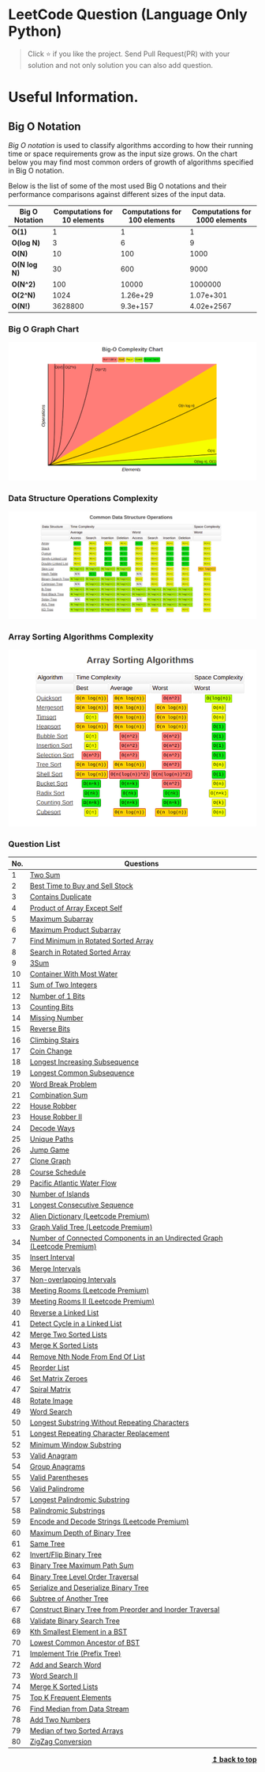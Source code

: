 # LeetCode Question (Language Only Python)

> Click :star: if you like the project. Send Pull Request(PR) with your solution and not only solution you can also add question.

# Useful Information.

## Big O Notation

_Big O notation_ is used to classify algorithms according to how their running time or space requirements grow as the input size grows.
On the chart below you may find most common orders of growth of algorithms specified in Big O notation.

Below is the list of some of the most used Big O notations and their performance comparisons against different sizes of the input data.

| Big O Notation | Computations for 10 elements | Computations for 100 elements | Computations for 1000 elements |
| -------------- | ---------------------------- | ----------------------------- | ------------------------------ |
| **O(1)**       | 1                            | 1                             | 1                              |
| **O(log N)**   | 3                            | 6                             | 9                              |
| **O(N)**       | 10                           | 100                           | 1000                           |
| **O(N log N)** | 30                           | 600                           | 9000                           |
| **O(N^2)**     | 100                          | 10000                         | 1000000                        |
| **O(2^N)**     | 1024                         | 1.26e+29                      | 1.07e+301                      |
| **O(N!)**      | 3628800                      | 9.3e+157                      | 4.02e+2567                     |

### Big O Graph Chart

![Screenshots](./assets/graph.png)

### Data Structure Operations Complexity

![Screenshots](./assets/commonDataStructure.png)

### Array Sorting Algorithms Complexity

![Screenshots](./assets/sorting.png)

### Question List

| No. | Questions                                                                                                                                        |
| --- | ------------------------------------------------------------------------------------------------------------------------------------------------ |
| 1   | [Two Sum](https://github.com/rahulpandey70/LeetCode-Questions/blob/master/Array/TwoSum.py)                                                       |
| 2   | [Best Time to Buy and Sell Stock](https://github.com/rahulpandey70/LeetCode-Questions/blob/master/Array/StockBuySell.py)                         |
| 3   | [Contains Duplicate](https://github.com/rahulpandey70/LeetCode-Questions/blob/master/Array/ContainsDuplicate.py)                                 |
| 4   | [Product of Array Except Self](https://github.com/rahulpandey70/LeetCode-Questions/blob/master/Array/Productofarrayexceptself.py)                |
| 5   | [Maximum Subarray](https://github.com/rahulpandey70/LeetCode-Questions/blob/master/Array/MaximumSubarray.py)                                     |
| 6   | [Maximum Product Subarray](https://github.com/rahulpandey70/LeetCode-Questions/blob/master/Array/MaximumProductSubarray.py)                      |
| 7   | [Find Minimum in Rotated Sorted Array](https://github.com/rahulpandey70/LeetCode-Questions/blob/master/Array/FindMinimuminRotatedSortedArray.py) |
| 8   | [Search in Rotated Sorted Array](https://github.com/rahulpandey70/LeetCode-Questions/blob/master/Array/SearchinRotatedSortedArray.py)            |
| 9   | [3Sum](https://github.com/rahulpandey70/LeetCode-Questions/blob/master/Array/3Sum.py)                                                            |
| 10  | [Container With Most Water](https://github.com/rahulpandey70/LeetCode-Questions/blob/master/Array/ContainerWithMostWater.py)                     |
| 11  | [Sum of Two Integers](https://github.com/rahulpandey70/LeetCode-Questions/blob/master/Solution's/SumoftwoIntegers.py)                            |
| 12  | [Number of 1 Bits](https://github.com/rahulpandey70/LeetCode-Questions/blob/master/Solution's/Numberof1Bits.py)                                  |
| 13  | [Counting Bits](https://github.com/rahulpandey70/LeetCode-Questions/blob/master/Solution's/CountingBits.py)                                      |
| 14  | [Missing Number](https://github.com/rahulpandey70/LeetCode-Questions/blob/master/Solution's/MissingNumber.py)                                    |
| 15  | [Reverse Bits]()                                                                                                                                 |
| 16  | [Climbing Stairs](https://github.com/rahulpandey70/LeetCode-Questions/blob/master/Solution's/ClimbingStairs.py)                                  |
| 17  | [Coin Change]()                                                                                                                                  |
| 18  | [Longest Increasing Subsequence]()                                                                                                               |
| 19  | [Longest Common Subsequence]()                                                                                                                   |
| 20  | [Word Break Problem]()                                                                                                                           |
| 21  | [Combination Sum]()                                                                                                                              |
| 22  | [House Robber]()                                                                                                                                 |
| 23  | [House Robber II]()                                                                                                                              |
| 24  | [Decode Ways]()                                                                                                                                  |
| 25  | [Unique Paths]()                                                                                                                                 |
| 26  | [Jump Game]()                                                                                                                                    |
| 27  | [Clone Graph]()                                                                                                                                  |
| 28  | [Course Schedule]()                                                                                                                              |
| 29  | [Pacific Atlantic Water Flow]()                                                                                                                  |
| 30  | [Number of Islands]()                                                                                                                            |
| 31  | [Longest Consecutive Sequence]()                                                                                                                 |
| 32  | [Alien Dictionary (Leetcode Premium)]()                                                                                                          |
| 33  | [Graph Valid Tree (Leetcode Premium)]()                                                                                                          |
| 34  | [Number of Connected Components in an Undirected Graph (Leetcode Premium)]()                                                                     |
| 35  | [Insert Interval]()                                                                                                                              |
| 36  | [Merge Intervals]()                                                                                                                              |
| 37  | [Non-overlapping Intervals]()                                                                                                                    |
| 38  | [Meeting Rooms (Leetcode Premium)]()                                                                                                             |
| 39  | [Meeting Rooms II (Leetcode Premium)]()                                                                                                          |
| 40  | [Reverse a Linked List]()                                                                                                                        |
| 41  | [Detect Cycle in a Linked List]()                                                                                                                |
| 42  | [Merge Two Sorted Lists]()                                                                                                                       |
| 43  | [Merge K Sorted Lists]()                                                                                                                         |
| 44  | [Remove Nth Node From End Of List]()                                                                                                             |
| 45  | [Reorder List]()                                                                                                                                 |
| 46  | [Set Matrix Zeroes]()                                                                                                                            |
| 47  | [Spiral Matrix]()                                                                                                                                |
| 48  | [Rotate Image]()                                                                                                                                 |
| 49  | [Word Search]()                                                                                                                                  |
| 50  | [Longest Substring Without Repeating Characters]()                                                                                               |
| 51  | [Longest Repeating Character Replacement]()                                                                                                      |
| 52  | [Minimum Window Substring]()                                                                                                                     |
| 53  | [Valid Anagram]()                                                                                                                                |
| 54  | [Group Anagrams]()                                                                                                                               |
| 55  | [Valid Parentheses]()                                                                                                                            |
| 56  | [Valid Palindrome]()                                                                                                                             |
| 57  | [Longest Palindromic Substring]()                                                                                                                |
| 58  | [Palindromic Substrings]()                                                                                                                       |
| 59  | [Encode and Decode Strings (Leetcode Premium)]()                                                                                                 |
| 60  | [Maximum Depth of Binary Tree]()                                                                                                                 |
| 61  | [Same Tree]()                                                                                                                                    |
| 62  | [Invert/Flip Binary Tree]()                                                                                                                      |
| 63  | [Binary Tree Maximum Path Sum]()                                                                                                                 |
| 64  | [Binary Tree Level Order Traversal]()                                                                                                            |
| 65  | [Serialize and Deserialize Binary Tree]()                                                                                                        |
| 66  | [Subtree of Another Tree]()                                                                                                                      |
| 67  | [Construct Binary Tree from Preorder and Inorder Traversal]()                                                                                    |
| 68  | [Validate Binary Search Tree]()                                                                                                                  |
| 69  | [Kth Smallest Element in a BST]()                                                                                                                |
| 70  | [Lowest Common Ancestor of BST]()                                                                                                                |
| 71  | [Implement Trie (Prefix Tree)]()                                                                                                                 |
| 72  | [Add and Search Word]()                                                                                                                          |
| 73  | [Word Search II]()                                                                                                                               |
| 74  | [Merge K Sorted Lists]()                                                                                                                         |
| 75  | [Top K Frequent Elements]()                                                                                                                      |
| 76  | [Find Median from Data Stream]()                                                                                                                 |
| 78  | [Add Two Numbers]()                                                                                                                              |
| 79  | [Median of two Sorted Arrays]()                                                                                                                  |
| 80  | [ZigZag Conversion]()                                                                                                                            |

<div align="right">
    <b><a href="#">↥ back to top</a></b>
</div>
